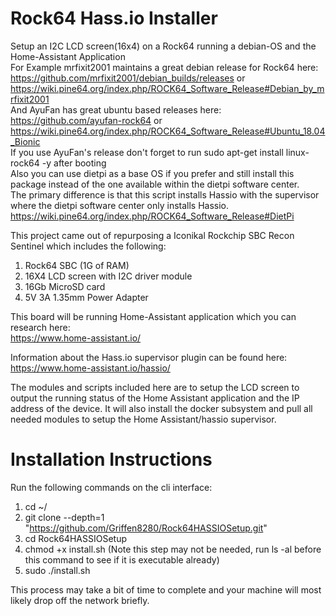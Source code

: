 # Rock64 Hass.io Installer
Setup an I2C LCD screen(16x4) on a Rock64 running a debian-OS and the Home-Assistant Application  
For Example mrfixit2001 maintains a great debian release for Rock64 here:  
https://github.com/mrfixit2001/debian_builds/releases or https://wiki.pine64.org/index.php/ROCK64_Software_Release#Debian_by_mrfixit2001  
And AyuFan has great ubuntu based releases here:  
https://github.com/ayufan-rock64 or https://wiki.pine64.org/index.php/ROCK64_Software_Release#Ubuntu_18.04_Bionic  
If you use AyuFan's release don't forget to run sudo apt-get install linux-rock64 -y after booting  
Also you can use dietpi as a base OS if you prefer and still install this package instead of the one available within the dietpi software center.  
The primary difference is that this script installs Hassio with the supervisor where the dietpi software center only installs Hassio.
https://wiki.pine64.org/index.php/ROCK64_Software_Release#DietPi


This project came out of repurposing a Iconikal Rockchip SBC Recon Sentinel which includes the following:  
1. Rock64 SBC (1G of RAM)  
2. 16X4 LCD screen with I2C driver module  
3. 16Gb MicroSD card  
4. 5V 3A 1.35mm Power Adapter  

This board will be running Home-Assistant application which you can research here:  
https://www.home-assistant.io/

Information about the Hass.io supervisor plugin can be found here:  
https://www.home-assistant.io/hassio/

The modules and scripts included here are to setup the LCD screen to output the running status of the Home Assistant application and the IP address of the device.  It will also install the docker subsystem and pull all needed modules to setup the Home Assistant/hassio supervisor.


# Installation Instructions
Run the following commands on the cli interface:  
1. cd ~/
2. git clone --depth=1 "https://github.com/Griffen8280/Rock64HASSIOSetup.git"
3. cd Rock64HASSIOSetup
4. chmod +x install.sh (Note this step may not be needed, run ls -al before this command to see if it is executable already)
5. sudo ./install.sh

This process may take a bit of time to complete and your machine will most likely drop off the network briefly.
